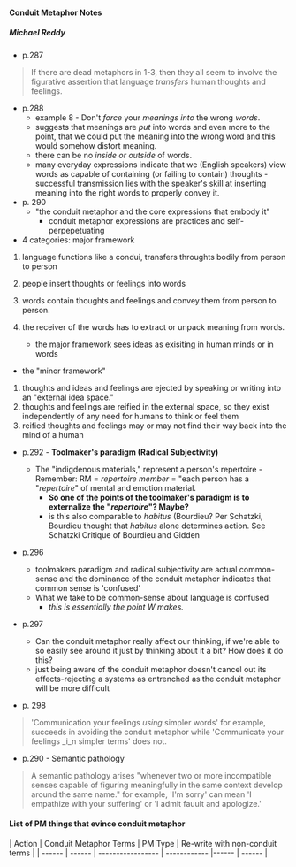 #### Conduit Metaphor Notes
##### Michael Reddy

- p.287
> If there are dead metaphors in 1-3, then they all seem to involve the figurative assertion that language _transfers_ human thoughts and feelings.

- p.288
    - example 8 - Don't _force_ your _meanings into_ the wrong _words_.
    - suggests that meanings are _put_ into words and even more to the point, that we could put the meaning into the wrong word and this would somehow distort meaning.
    - there can be no _inside or outside_ of words.
    - many everyday expressions indicate that we (English speakers) view words as capable of containing (or failing to contain) thoughts - successful transmission lies with the speaker's skill at inserting meaning into the right words to properly convey it.
- p. 290
    - "the conduit metaphor and the core expressions that embody it"
        - conduit metaphor expressions are practices and self-perpepetuating
- 4 categories: major framework
1. language functions like a condui, transfers throughts bodily from person to person
2. people insert thoughts or feelings into words
3. words contain thoughts and feelings and convey them from person to person.
4. the receiver of the words has to extract or unpack meaning from words.

    - the major framework sees ideas as exisiting in human minds or in words
- the "minor framework"
1. thoughts and ideas and feelings are ejected by speaking or writing into an "external idea space."
2. thoughts and feelings are reified in the external space, so they exist independently of any need for humans to think or feel them
3. reified thoughts and feelings may or may not find their way back into the mind of a human

- p.292 - **Toolmaker's paradigm (Radical Subjectivity)**
    - The "indigdenous materials," represent a person's repertoire
        -Remember: RM = _repertoire member_ = "each person has a "_repertoire_" of mental and emotion material.
        - **So one of the points of the toolmaker's paradigm is to externalize the "_repertoire_"? Maybe?**
        - is this also comparable to _habitus_ (Bourdieu? Per Schatzki, Bourdieu thought that _habitus_ alone determines action. See Schatzki Critique of Bourdieu and Gidden

- p.296
    - toolmakers paradigm and radical subjectivity are actual common-sense and the dominance of the conduit metaphor indicates that common sense is 'confused'
    - What we take to be common-sense about language is confused
        - _this is essentially the point W makes._
- p.297
    - Can the conduit metaphor really affect our thinking, if we're able to so easily see around it just by thinking about it a bit? How does it do this?
    - just being aware of the conduit metaphor doesn't cancel out its effects-rejecting a systems as entrenched as the conduit metaphor will be more difficult
- p. 298
> 'Communication your feelings _using_ simpler words' for example, succeeds in avoiding the conduit metaphor while 'Communicate your feelings _i_n simpler terms' does not.

- p.290 - Semantic pathology
> A semantic pathology arises "whenever two or more incompatible senses capable of figuring meaningfully in the same context develop around the same name."
> for example, 'I'm sorry' can mean 'I empathize with your suffering' or 'I admit fauult and apologize.'


#### List of PM things that evince conduit metaphor
| Action | Conduit Metaphor Terms | PM Type | Re-write with non-conduit terms |
| ------ | ------ | ----------------- | ------------ |------ | ------ |
